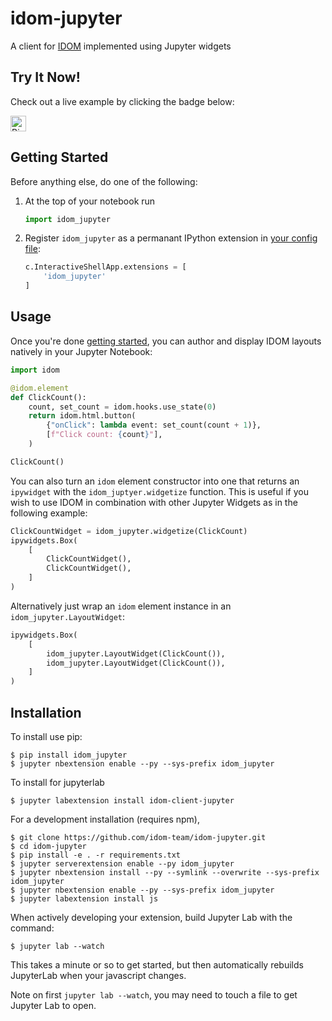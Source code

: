 # idom-jupyter

A client for [IDOM](https://github.com/idom-team/idom) implemented using Jupyter widgets

## Try It Now!

Check out a live example by clicking the badge below:

<a href="https://mybinder.org/v2/gh/idom-team/idom-jupyter/main?filepath=notebooks%2Fintroduction.ipynb">
    <img alt="Binder" height="25px" src="https://mybinder.org/badge_logo.svg" />
</a>

## Getting Started

Before anything else, do one of the following:

1. At the top of your notebook run

   ```python
   import idom_jupyter
   ```

2. Register `idom_jupyter` as a permanant IPython extension in [your config file](https://ipython.readthedocs.io/en/stable/config/intro.html#introduction-to-ipython-configuration):

   ```python
   c.InteractiveShellApp.extensions = [
       'idom_jupyter'
   ]
   ```

## Usage

Once you're done [getting started](#getting-started), you can author and display IDOM
layouts natively in your Jupyter Notebook:

```python
import idom

@idom.element
def ClickCount():
    count, set_count = idom.hooks.use_state(0)
    return idom.html.button(
        {"onClick": lambda event: set_count(count + 1)},
        [f"Click count: {count}"],
    )

ClickCount()
```

You can also turn an `idom` element constructor into one that returns an `ipywidget` with
the `idom_juptyer.widgetize` function. This is useful if you wish to use IDOM in combination
with other Jupyter Widgets as in the following example:

```python
ClickCountWidget = idom_jupyter.widgetize(ClickCount)
ipywidgets.Box(
    [
        ClickCountWidget(),
        ClickCountWidget(),
    ]
)
```

Alternatively just wrap an `idom` element instance in an `idom_jupyter.LayoutWidget`:

```python
ipywidgets.Box(
    [
        idom_jupyter.LayoutWidget(ClickCount()),
        idom_jupyter.LayoutWidget(ClickCount()),
    ]
)
```

## Installation

To install use pip:

    $ pip install idom_jupyter
    $ jupyter nbextension enable --py --sys-prefix idom_jupyter

To install for jupyterlab

    $ jupyter labextension install idom-client-jupyter

For a development installation (requires npm),

    $ git clone https://github.com/idom-team/idom-jupyter.git
    $ cd idom-jupyter
    $ pip install -e . -r requirements.txt
    $ jupyter serverextension enable --py idom_jupyter
    $ jupyter nbextension install --py --symlink --overwrite --sys-prefix idom_jupyter
    $ jupyter nbextension enable --py --sys-prefix idom_jupyter
    $ jupyter labextension install js

When actively developing your extension, build Jupyter Lab with the command:

    $ jupyter lab --watch

This takes a minute or so to get started, but then automatically rebuilds JupyterLab when your javascript changes.

Note on first `jupyter lab --watch`, you may need to touch a file to get Jupyter Lab to open.
